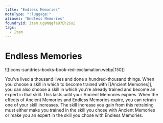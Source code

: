 ```yaml
---
title: "Endless Memories"
noteType: ":luggage:"
aliases: "Endless Memories"
foundryId: Item.Ug9NQgfa87Eh2sui
tags:
  - Item
---
```


# Endless Memories
![[icons-sundries-books-book-red-exclamation.webp|150]]

You've lived a thousand lives and done a hundred-thousand things. When you choose a skill in which to become trained with [[Ancient Memories]], you can also choose a skill in which you're already trained and become an expert in that skill. This lasts until your Ancient Memories expires. When the effects of Ancient Memories and Endless Memories expire, you can retrain one of your skill increases. The skill increase you gain from this retraining must either make you trained in the skill you chose with Ancient Memories or make you an expert in the skill you chose with Endless Memories.
